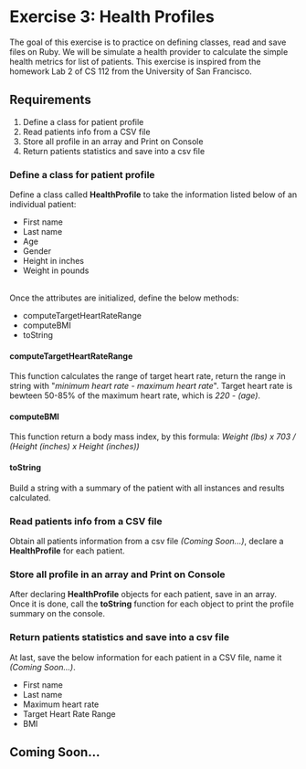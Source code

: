 # Exercise 3: Health Profiles

The goal of this exercise is to practice on defining classes, read and save files on Ruby. We will be simulate a health provider to calculate the simple health metrics for list of patients. This exercise is inspired from the homework Lab 2 of CS 112 from the University of San Francisco.

## Requirements
<ol>
	<li>Define a class for patient profile</li>
	<li>Read patients info from a CSV file</li>
	<li>Store all profile in an array and Print on Console</li>
	<li>Return patients statistics and save into a csv file</li>
</ol>

### Define a class for patient profile
Define a class called <b>HealthProfile</b> to take the information listed below of an individual patient:
<ul>
	<li>First name</li>
	<li>Last name</li>
	<li>Age</li>
	<li>Gender</li>
	<li>Height in inches</li>
	<li>Weight in pounds</li>
</ul>
<br>
Once the attributes are initialized, define the below methods:
<ul>
	<li>computeTargetHeartRateRange</li>
	<li>computeBMI</li>
	<li>toString</li>
</ul>

#### computeTargetHeartRateRange
This function calculates the range of target heart rate, return the range in string with "<i>minimum heart rate</i> - <i>maximum heart rate</i>". Target heart rate is bewteen 50-85% of the maximum heart rate, which is <i>220 - (age)</i>.

#### computeBMI
This function return a body mass index, by this formula: <i>Weight (lbs) x 703 / (Height (inches) x Height (inches))</i>

#### toString
Build a string with a summary of the patient with all instances and results calculated.

### Read patients info from a CSV file
Obtain all patients information from a csv file <i>(Coming Soon...)</i>, declare a <b>HealthProfile</b> for each patient.

### Store all profile in an array and Print on Console
After declaring <b>HealthProfile</b> objects for each patient, save in an array. Once it is done, call the <b>toString</b> function for each object to print the profile summary on the console.

### Return patients statistics and save into a csv file
At last, save the below information for each patient in a CSV file, name it <i>(Coming Soon...)</i>.
<ul>
	<li>First name</li>
	<li>Last name</li>
	<li>Maximum heart rate</li>
	<li>Target Heart Rate Range</li>
	<li>BMI</li>
</ul>

## Coming Soon...
